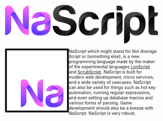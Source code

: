 <p align="center">
    <img src="https://github.com/Mentors4EDU/NaScript/blob/main/assets/NaScript_full.png" width="700" alt="banner">
  </a>
</p>
<img align="left" width="210" src="https://github.com/Mentors4EDU/NaScript/blob/main/assets/Na_Square_2048_border.png"> 

NaScript which might stand for *Not Average Script* or (something else), is a new programming language made by the maker of the experimental languages [LonScript](https://github.com/Lonero-Team/LonScript) and [ScrubScript](https://github.com/Mentors4EDU/ScrubScript). NaScript is built for modern web development, micro services, and a wide variety of usecases. NaScript can also be used for things such as hot key automation, running regular expressions, and even setting up database macros and various forms of parsing. Game development should also be a breeze with NaScript. NaScript is very robust.
